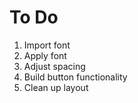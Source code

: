 # To Do 

1. Import font
2. Apply font
3. Adjust spacing
4. Build button functionality
5. Clean up layout